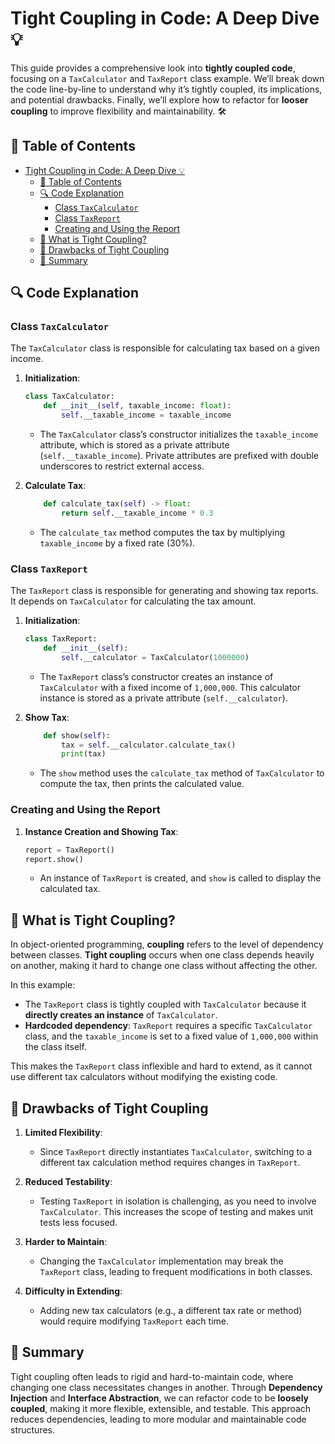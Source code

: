 # Tight Coupling in Code: A Deep Dive 💡

This guide provides a comprehensive look into **tightly coupled code**, focusing on a `TaxCalculator` and `TaxReport` class example. We’ll break down the code line-by-line to understand why it’s tightly coupled, its implications, and potential drawbacks. Finally, we’ll explore how to refactor for **looser coupling** to improve flexibility and maintainability. 🛠️

## 📖 Table of Contents

- [Tight Coupling in Code: A Deep Dive 💡](#tight-coupling-in-code-a-deep-dive-)
  - [📖 Table of Contents](#-table-of-contents)
  - [🔍 Code Explanation](#-code-explanation)
    - [Class `TaxCalculator`](#class-taxcalculator)
    - [Class `TaxReport`](#class-taxreport)
    - [Creating and Using the Report](#creating-and-using-the-report)
  - [🔗 What is Tight Coupling?](#-what-is-tight-coupling)
  - [🚧 Drawbacks of Tight Coupling](#-drawbacks-of-tight-coupling)
  - [📜 Summary](#-summary)

## 🔍 Code Explanation

### Class `TaxCalculator`

The `TaxCalculator` class is responsible for calculating tax based on a given income.

1. **Initialization**:
   ```python
   class TaxCalculator:
       def __init__(self, taxable_income: float):
           self.__taxable_income = taxable_income
   ```
   - The `TaxCalculator` class’s constructor initializes the `taxable_income` attribute, which is stored as a private attribute (`self.__taxable_income`). Private attributes are prefixed with double underscores to restrict external access.

2. **Calculate Tax**:
   ```python
       def calculate_tax(self) -> float:
           return self.__taxable_income * 0.3
   ```
   - The `calculate_tax` method computes the tax by multiplying `taxable_income` by a fixed rate (30%).

### Class `TaxReport`

The `TaxReport` class is responsible for generating and showing tax reports. It depends on `TaxCalculator` for calculating the tax amount.

1. **Initialization**:
   ```python
   class TaxReport:
       def __init__(self):
           self.__calculator = TaxCalculator(1000000)
   ```
   - The `TaxReport` class’s constructor creates an instance of `TaxCalculator` with a fixed income of `1,000,000`. This calculator instance is stored as a private attribute (`self.__calculator`).

2. **Show Tax**:
   ```python
       def show(self):
           tax = self.__calculator.calculate_tax()
           print(tax)
   ```
   - The `show` method uses the `calculate_tax` method of `TaxCalculator` to compute the tax, then prints the calculated value.

### Creating and Using the Report

1. **Instance Creation and Showing Tax**:
   ```python
   report = TaxReport()
   report.show()
   ```
   - An instance of `TaxReport` is created, and `show` is called to display the calculated tax.

## 🔗 What is Tight Coupling?

In object-oriented programming, **coupling** refers to the level of dependency between classes. **Tight coupling** occurs when one class depends heavily on another, making it hard to change one class without affecting the other.

In this example:
- The `TaxReport` class is tightly coupled with `TaxCalculator` because it **directly creates an instance** of `TaxCalculator`.
- **Hardcoded dependency**: `TaxReport` requires a specific `TaxCalculator` class, and the `taxable_income` is set to a fixed value of `1,000,000` within the class itself.

This makes the `TaxReport` class inflexible and hard to extend, as it cannot use different tax calculators without modifying the existing code.

## 🚧 Drawbacks of Tight Coupling

1. **Limited Flexibility**:
   - Since `TaxReport` directly instantiates `TaxCalculator`, switching to a different tax calculation method requires changes in `TaxReport`.

2. **Reduced Testability**:
   - Testing `TaxReport` in isolation is challenging, as you need to involve `TaxCalculator`. This increases the scope of testing and makes unit tests less focused.

3. **Harder to Maintain**:
   - Changing the `TaxCalculator` implementation may break the `TaxReport` class, leading to frequent modifications in both classes.

4. **Difficulty in Extending**:
   - Adding new tax calculators (e.g., a different tax rate or method) would require modifying `TaxReport` each time.

## 📜 Summary

Tight coupling often leads to rigid and hard-to-maintain code, where changing one class necessitates changes in another. Through **Dependency Injection** and **Interface Abstraction**, we can refactor code to be **loosely coupled**, making it more flexible, extensible, and testable. This approach reduces dependencies, leading to more modular and maintainable code structures. 
